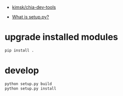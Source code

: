 - [kimsk/chia-dev-tools](https://github.com/kimsk/chia-dev-tools)

- [What is setup.py?](https://stackoverflow.com/questions/1471994/what-is-setup-py)

# upgrade installed modules
```sh
pip install .
```

# develop
```sh
python setup.py build
python setup.py install
```